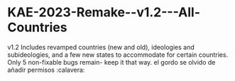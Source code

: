 # KAE-2023-Remake--v1.2---All-Countries
v1.2 Includes revamped countries (new and old), ideologies and subideologies, and a few new states to accommodate for certain countries. Only 5 non-fixable bugs remain- keep it that way.
el gordo se olvido de añadir permisos :calavera:
